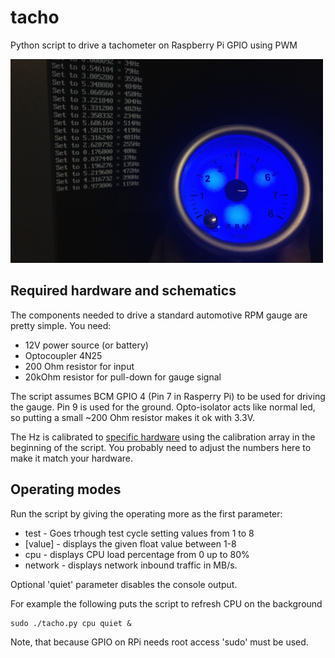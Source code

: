 # tacho
Python script to drive a tachometer on Raspberry Pi GPIO using PWM

![Screenshot](/tacho-network.jpg?raw=true "Network traffic MB/s")

 Required hardware and schematics
 ----

 The components needed to drive a standard automotive RPM gauge are
 pretty simple. You need:

   - 12V power source (or battery)
   - Optocoupler 4N25
   - 200 Ohm resistor for input
   - 20kOhm resistor for pull-down for gauge signal

The script assumes BCM GPIO 4 (Pin 7 in Rasperry Pi) to be used for
driving the gauge. Pin 9 is used for the ground. Opto-isolator acts like
normal led, so putting a small ~200 Ohm resistor makes it ok with 3.3V.

The Hz is calibrated to [specific hardware](http://biltema.se/sv/Bil---MC/Bil-tillbehor/Bil-el/Instrument/Varvraknare-32251/) using the calibration array in the beginning of the script. You probably need to adjust the numbers 
here to make it match your hardware. 

Operating modes
----

Run the script by giving the operating more as the first parameter:

- test - Goes trhough test cycle setting values from 1 to 8
- [value] - displays the given float value between 1-8
- cpu - displays CPU load percentage from 0 up to 80%
- network - displays network inbound traffic in MB/s.

Optional 'quiet' parameter disables the console output.

For example the following puts the script to refresh CPU on the background

    sudo ./tacho.py cpu quiet &

Note, that because GPIO on RPi needs root access 'sudo' must be used.
